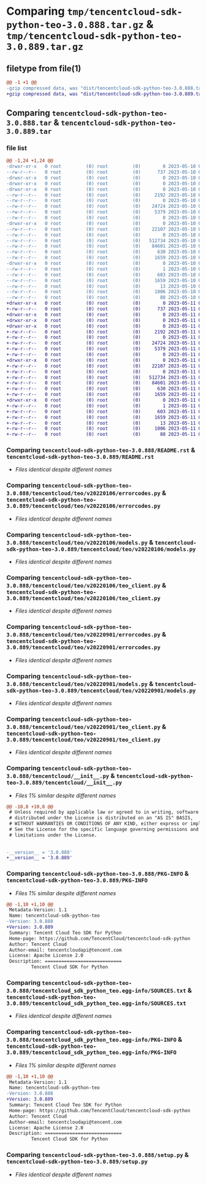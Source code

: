 # Comparing `tmp/tencentcloud-sdk-python-teo-3.0.888.tar.gz` & `tmp/tencentcloud-sdk-python-teo-3.0.889.tar.gz`

## filetype from file(1)

```diff
@@ -1 +1 @@
-gzip compressed data, was "dist/tencentcloud-sdk-python-teo-3.0.888.tar", last modified: Wed May 10 02:53:28 2023, max compression
+gzip compressed data, was "dist/tencentcloud-sdk-python-teo-3.0.889.tar", last modified: Thu May 11 03:19:39 2023, max compression
```

## Comparing `tencentcloud-sdk-python-teo-3.0.888.tar` & `tencentcloud-sdk-python-teo-3.0.889.tar`

### file list

```diff
@@ -1,24 +1,24 @@
-drwxr-xr-x   0 root         (0) root         (0)        0 2023-05-10 02:53:28.000000 tencentcloud-sdk-python-teo-3.0.888/
--rw-r--r--   0 root         (0) root         (0)      737 2023-05-10 02:53:28.000000 tencentcloud-sdk-python-teo-3.0.888/README.rst
-drwxr-xr-x   0 root         (0) root         (0)        0 2023-05-10 02:53:28.000000 tencentcloud-sdk-python-teo-3.0.888/tencentcloud/
-drwxr-xr-x   0 root         (0) root         (0)        0 2023-05-10 02:53:28.000000 tencentcloud-sdk-python-teo-3.0.888/tencentcloud/teo/
-drwxr-xr-x   0 root         (0) root         (0)        0 2023-05-10 02:53:28.000000 tencentcloud-sdk-python-teo-3.0.888/tencentcloud/teo/v20220106/
--rw-r--r--   0 root         (0) root         (0)     2192 2023-05-10 02:53:28.000000 tencentcloud-sdk-python-teo-3.0.888/tencentcloud/teo/v20220106/errorcodes.py
--rw-r--r--   0 root         (0) root         (0)        0 2023-05-10 02:53:28.000000 tencentcloud-sdk-python-teo-3.0.888/tencentcloud/teo/v20220106/__init__.py
--rw-r--r--   0 root         (0) root         (0)    24724 2023-05-10 02:53:28.000000 tencentcloud-sdk-python-teo-3.0.888/tencentcloud/teo/v20220106/models.py
--rw-r--r--   0 root         (0) root         (0)     5379 2023-05-10 02:53:28.000000 tencentcloud-sdk-python-teo-3.0.888/tencentcloud/teo/v20220106/teo_client.py
--rw-r--r--   0 root         (0) root         (0)        0 2023-05-10 02:53:28.000000 tencentcloud-sdk-python-teo-3.0.888/tencentcloud/teo/__init__.py
-drwxr-xr-x   0 root         (0) root         (0)        0 2023-05-10 02:53:28.000000 tencentcloud-sdk-python-teo-3.0.888/tencentcloud/teo/v20220901/
--rw-r--r--   0 root         (0) root         (0)    22107 2023-05-10 02:53:28.000000 tencentcloud-sdk-python-teo-3.0.888/tencentcloud/teo/v20220901/errorcodes.py
--rw-r--r--   0 root         (0) root         (0)        0 2023-05-10 02:53:28.000000 tencentcloud-sdk-python-teo-3.0.888/tencentcloud/teo/v20220901/__init__.py
--rw-r--r--   0 root         (0) root         (0)   512734 2023-05-10 02:53:28.000000 tencentcloud-sdk-python-teo-3.0.888/tencentcloud/teo/v20220901/models.py
--rw-r--r--   0 root         (0) root         (0)    84601 2023-05-10 02:53:28.000000 tencentcloud-sdk-python-teo-3.0.888/tencentcloud/teo/v20220901/teo_client.py
--rw-r--r--   0 root         (0) root         (0)      630 2023-05-10 02:53:28.000000 tencentcloud-sdk-python-teo-3.0.888/tencentcloud/__init__.py
--rw-r--r--   0 root         (0) root         (0)     1659 2023-05-10 02:53:28.000000 tencentcloud-sdk-python-teo-3.0.888/PKG-INFO
-drwxr-xr-x   0 root         (0) root         (0)        0 2023-05-10 02:53:28.000000 tencentcloud-sdk-python-teo-3.0.888/tencentcloud_sdk_python_teo.egg-info/
--rw-r--r--   0 root         (0) root         (0)        1 2023-05-10 02:53:28.000000 tencentcloud-sdk-python-teo-3.0.888/tencentcloud_sdk_python_teo.egg-info/dependency_links.txt
--rw-r--r--   0 root         (0) root         (0)      603 2023-05-10 02:53:28.000000 tencentcloud-sdk-python-teo-3.0.888/tencentcloud_sdk_python_teo.egg-info/SOURCES.txt
--rw-r--r--   0 root         (0) root         (0)     1659 2023-05-10 02:53:28.000000 tencentcloud-sdk-python-teo-3.0.888/tencentcloud_sdk_python_teo.egg-info/PKG-INFO
--rw-r--r--   0 root         (0) root         (0)       13 2023-05-10 02:53:28.000000 tencentcloud-sdk-python-teo-3.0.888/tencentcloud_sdk_python_teo.egg-info/top_level.txt
--rw-r--r--   0 root         (0) root         (0)     1006 2023-05-10 02:53:28.000000 tencentcloud-sdk-python-teo-3.0.888/setup.py
--rw-r--r--   0 root         (0) root         (0)       88 2023-05-10 02:53:28.000000 tencentcloud-sdk-python-teo-3.0.888/setup.cfg
+drwxr-xr-x   0 root         (0) root         (0)        0 2023-05-11 03:19:39.000000 tencentcloud-sdk-python-teo-3.0.889/
+-rw-r--r--   0 root         (0) root         (0)      737 2023-05-11 03:19:39.000000 tencentcloud-sdk-python-teo-3.0.889/README.rst
+drwxr-xr-x   0 root         (0) root         (0)        0 2023-05-11 03:19:39.000000 tencentcloud-sdk-python-teo-3.0.889/tencentcloud/
+drwxr-xr-x   0 root         (0) root         (0)        0 2023-05-11 03:19:39.000000 tencentcloud-sdk-python-teo-3.0.889/tencentcloud/teo/
+drwxr-xr-x   0 root         (0) root         (0)        0 2023-05-11 03:19:39.000000 tencentcloud-sdk-python-teo-3.0.889/tencentcloud/teo/v20220106/
+-rw-r--r--   0 root         (0) root         (0)     2192 2023-05-11 03:19:39.000000 tencentcloud-sdk-python-teo-3.0.889/tencentcloud/teo/v20220106/errorcodes.py
+-rw-r--r--   0 root         (0) root         (0)        0 2023-05-11 03:19:39.000000 tencentcloud-sdk-python-teo-3.0.889/tencentcloud/teo/v20220106/__init__.py
+-rw-r--r--   0 root         (0) root         (0)    24724 2023-05-11 03:19:39.000000 tencentcloud-sdk-python-teo-3.0.889/tencentcloud/teo/v20220106/models.py
+-rw-r--r--   0 root         (0) root         (0)     5379 2023-05-11 03:19:39.000000 tencentcloud-sdk-python-teo-3.0.889/tencentcloud/teo/v20220106/teo_client.py
+-rw-r--r--   0 root         (0) root         (0)        0 2023-05-11 03:19:39.000000 tencentcloud-sdk-python-teo-3.0.889/tencentcloud/teo/__init__.py
+drwxr-xr-x   0 root         (0) root         (0)        0 2023-05-11 03:19:39.000000 tencentcloud-sdk-python-teo-3.0.889/tencentcloud/teo/v20220901/
+-rw-r--r--   0 root         (0) root         (0)    22107 2023-05-11 03:19:39.000000 tencentcloud-sdk-python-teo-3.0.889/tencentcloud/teo/v20220901/errorcodes.py
+-rw-r--r--   0 root         (0) root         (0)        0 2023-05-11 03:19:39.000000 tencentcloud-sdk-python-teo-3.0.889/tencentcloud/teo/v20220901/__init__.py
+-rw-r--r--   0 root         (0) root         (0)   512734 2023-05-11 03:19:39.000000 tencentcloud-sdk-python-teo-3.0.889/tencentcloud/teo/v20220901/models.py
+-rw-r--r--   0 root         (0) root         (0)    84601 2023-05-11 03:19:39.000000 tencentcloud-sdk-python-teo-3.0.889/tencentcloud/teo/v20220901/teo_client.py
+-rw-r--r--   0 root         (0) root         (0)      630 2023-05-11 03:19:39.000000 tencentcloud-sdk-python-teo-3.0.889/tencentcloud/__init__.py
+-rw-r--r--   0 root         (0) root         (0)     1659 2023-05-11 03:19:39.000000 tencentcloud-sdk-python-teo-3.0.889/PKG-INFO
+drwxr-xr-x   0 root         (0) root         (0)        0 2023-05-11 03:19:39.000000 tencentcloud-sdk-python-teo-3.0.889/tencentcloud_sdk_python_teo.egg-info/
+-rw-r--r--   0 root         (0) root         (0)        1 2023-05-11 03:19:39.000000 tencentcloud-sdk-python-teo-3.0.889/tencentcloud_sdk_python_teo.egg-info/dependency_links.txt
+-rw-r--r--   0 root         (0) root         (0)      603 2023-05-11 03:19:39.000000 tencentcloud-sdk-python-teo-3.0.889/tencentcloud_sdk_python_teo.egg-info/SOURCES.txt
+-rw-r--r--   0 root         (0) root         (0)     1659 2023-05-11 03:19:39.000000 tencentcloud-sdk-python-teo-3.0.889/tencentcloud_sdk_python_teo.egg-info/PKG-INFO
+-rw-r--r--   0 root         (0) root         (0)       13 2023-05-11 03:19:39.000000 tencentcloud-sdk-python-teo-3.0.889/tencentcloud_sdk_python_teo.egg-info/top_level.txt
+-rw-r--r--   0 root         (0) root         (0)     1006 2023-05-11 03:19:39.000000 tencentcloud-sdk-python-teo-3.0.889/setup.py
+-rw-r--r--   0 root         (0) root         (0)       88 2023-05-11 03:19:39.000000 tencentcloud-sdk-python-teo-3.0.889/setup.cfg
```

### Comparing `tencentcloud-sdk-python-teo-3.0.888/README.rst` & `tencentcloud-sdk-python-teo-3.0.889/README.rst`

 * *Files identical despite different names*

### Comparing `tencentcloud-sdk-python-teo-3.0.888/tencentcloud/teo/v20220106/errorcodes.py` & `tencentcloud-sdk-python-teo-3.0.889/tencentcloud/teo/v20220106/errorcodes.py`

 * *Files identical despite different names*

### Comparing `tencentcloud-sdk-python-teo-3.0.888/tencentcloud/teo/v20220106/models.py` & `tencentcloud-sdk-python-teo-3.0.889/tencentcloud/teo/v20220106/models.py`

 * *Files identical despite different names*

### Comparing `tencentcloud-sdk-python-teo-3.0.888/tencentcloud/teo/v20220106/teo_client.py` & `tencentcloud-sdk-python-teo-3.0.889/tencentcloud/teo/v20220106/teo_client.py`

 * *Files identical despite different names*

### Comparing `tencentcloud-sdk-python-teo-3.0.888/tencentcloud/teo/v20220901/errorcodes.py` & `tencentcloud-sdk-python-teo-3.0.889/tencentcloud/teo/v20220901/errorcodes.py`

 * *Files identical despite different names*

### Comparing `tencentcloud-sdk-python-teo-3.0.888/tencentcloud/teo/v20220901/models.py` & `tencentcloud-sdk-python-teo-3.0.889/tencentcloud/teo/v20220901/models.py`

 * *Files identical despite different names*

### Comparing `tencentcloud-sdk-python-teo-3.0.888/tencentcloud/teo/v20220901/teo_client.py` & `tencentcloud-sdk-python-teo-3.0.889/tencentcloud/teo/v20220901/teo_client.py`

 * *Files identical despite different names*

### Comparing `tencentcloud-sdk-python-teo-3.0.888/tencentcloud/__init__.py` & `tencentcloud-sdk-python-teo-3.0.889/tencentcloud/__init__.py`

 * *Files 1% similar despite different names*

```diff
@@ -10,8 +10,8 @@
 # Unless required by applicable law or agreed to in writing, software
 # distributed under the License is distributed on an "AS IS" BASIS,
 # WITHOUT WARRANTIES OR CONDITIONS OF ANY KIND, either express or implied.
 # See the License for the specific language governing permissions and
 # limitations under the License.
 
 
-__version__ = '3.0.888'
+__version__ = '3.0.889'
```

### Comparing `tencentcloud-sdk-python-teo-3.0.888/PKG-INFO` & `tencentcloud-sdk-python-teo-3.0.889/PKG-INFO`

 * *Files 1% similar despite different names*

```diff
@@ -1,10 +1,10 @@
 Metadata-Version: 1.1
 Name: tencentcloud-sdk-python-teo
-Version: 3.0.888
+Version: 3.0.889
 Summary: Tencent Cloud Teo SDK for Python
 Home-page: https://github.com/TencentCloud/tencentcloud-sdk-python
 Author: Tencent Cloud
 Author-email: tencentcloudapi@tencent.com
 License: Apache License 2.0
 Description: ============================
         Tencent Cloud SDK for Python
```

### Comparing `tencentcloud-sdk-python-teo-3.0.888/tencentcloud_sdk_python_teo.egg-info/SOURCES.txt` & `tencentcloud-sdk-python-teo-3.0.889/tencentcloud_sdk_python_teo.egg-info/SOURCES.txt`

 * *Files identical despite different names*

### Comparing `tencentcloud-sdk-python-teo-3.0.888/tencentcloud_sdk_python_teo.egg-info/PKG-INFO` & `tencentcloud-sdk-python-teo-3.0.889/tencentcloud_sdk_python_teo.egg-info/PKG-INFO`

 * *Files 1% similar despite different names*

```diff
@@ -1,10 +1,10 @@
 Metadata-Version: 1.1
 Name: tencentcloud-sdk-python-teo
-Version: 3.0.888
+Version: 3.0.889
 Summary: Tencent Cloud Teo SDK for Python
 Home-page: https://github.com/TencentCloud/tencentcloud-sdk-python
 Author: Tencent Cloud
 Author-email: tencentcloudapi@tencent.com
 License: Apache License 2.0
 Description: ============================
         Tencent Cloud SDK for Python
```

### Comparing `tencentcloud-sdk-python-teo-3.0.888/setup.py` & `tencentcloud-sdk-python-teo-3.0.889/setup.py`

 * *Files identical despite different names*


